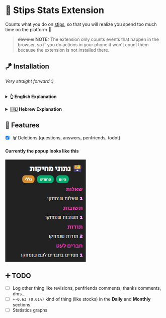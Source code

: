 # 🎢 Stips Stats Extension

Counts what you do on [stips](https://stips.co.il), so that you will realize you spend too much time on the platform 🥹

> ~~obvious~~ **NOTE:** The extension only counts events that happen in the browser,
> so if you do actions in your phone it won't count them because
> the extension is not installed there.

## 🪁 Installation

*Very straight forward :)*

<br>

<details>

**<summary>👆 English Explanation</summary>**

1. Download the extension and unzip if needed
2. Open Google Chrome
3. Go to [chrome://extensions](chrome://extensions)
4. Enable **`Developer Mode`** (toggle on the top right)
5. Click on the **`Load Unpacked`** button
6. Select the extension folder
7. Refresh stips and enjoy 😇


![https://i.imgur.com/vY5l2da.png](https://i.imgur.com/vY5l2da.png)

</details>

<br>

<details>

**<summary>🇮🇱 Hebrew Explanation</summary>**

1. להוריד את התוסף ולחלץ
2. לפתוח כרום
3. ללכת לכתובת [chrome://extensions](chrome://extensions)
4. לאפשר מצב פיתוח בצד שמאל למעלה
5. ללחוץ על: `טעינת פריט Unpacked`
6. לבחור את התיקייה של התוסף
7. לרענן את סטיפס


![https://i.imgur.com/wx7cT4B.png](https://i.imgur.com/wx7cT4B.png)

</details>

## 🏹 Features
- [x] 🗑️ Deletions (questions, answers, penfriends, todot)

#### Currently the popup looks like this

![preview.png](preview.png)

## ➕ TODO

- [ ] Log other thing like revisions, penfriends comments, thanks comments, dms... 
- [ ] `+-0.63 (0.61%)` kind of thing (like stocks) in the **Daily** and **Monthly** sections
- [ ] Statistics graphs 
